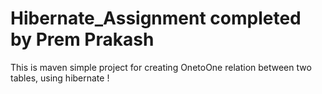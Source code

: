 # Hibernate_Assignment completed by Prem Prakash
This is maven simple project for creating OnetoOne relation between two tables, using hibernate !

